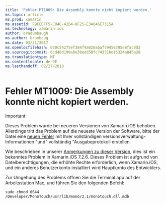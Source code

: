 ```yaml
---
title: 'Fehler MT1009: Die Assembly konnte nicht kopiert werden.'
ms.topic: article
ms.prod: xamarin
ms.assetid: F9FEDFF5-C84C-42B4-8F25-E34846E7315A
ms.technology: xamarin-ios
author: bradumbaugh
ms.author: brumbaug
ms.date: 03/21/2017
ms.openlocfilehash: 030c54275ef384f4a020abaf79456705e8fac0d3
ms.sourcegitcommit: 6cd40d190abe38edd50fc74331be15324a845a28
ms.translationtype: MT
ms.contentlocale: de-DE
ms.lasthandoff: 02/27/2018
---
```

# <a name="error-mt1009-could-not-copy-the-assembly"></a>Fehler MT1009: Die Assembly konnte nicht kopiert werden.

> [!IMPORTANT]
> Dieses Problem wurde bei neueren Versionen von Xamarin.iOS behoben. Allerdings tritt das Problem auf die neueste Version der Software, bitte der Datei eine [neuen Fehler](~/cross-platform/troubleshooting/questions/howto-file-bug.md) mit Ihrer vollständigen versionsverwaltung-Informationen "und" vollständig "Ausgabeprotokoll erstellen.

Wie beschrieben in unserer [Anmerkungen zu dieser Version](https://developer.xamarin.com/releases/ios/xamarin.ios_7/xamarin.ios_7.2/), dies ist ein bekanntes Problem in Xamarin.iOS 7.2.6. Dieses Problem ist aufgrund von Dateiberechtigungen, die erhöhte Rechte erforderlich, wenn Xamarin.iOS, und ein anderes Benutzerkonto installiert wird Hauptkonto des Entwicklers.

Zur Umgehung des Problems öffnen Sie die Terminal.app auf der Arbeitsstation Mac, und führen Sie den folgenden Befehl:

`sudo chmod 0644 /Developer/MonoTouch/usr/lib/mono/2.1/monotouch.dll.mdb`


